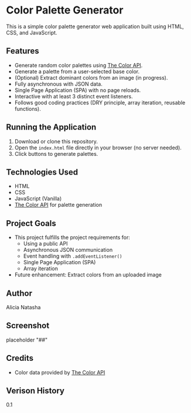 # Color Palette Generator

This is a simple color palette generator web application built using HTML, CSS, and JavaScript.

## Features
- Generate random color palettes using [The Color API](https://www.thecolorapi.com/).
- Generate a palette from a user-selected base color.
- (Optional) Extract dominant colors from an image (in progress).
- Fully asynchronous with JSON data.
- Single Page Application (SPA) with no page reloads.
- Interactive with at least 3 distinct event listeners.
- Follows good coding practices (DRY principle, array iteration, reusable functions).

## Running the Application
1. Download or clone this repository.
2. Open the `index.html` file directly in your browser (no server needed).
3. Click buttons to generate palettes.

## Technologies Used
- HTML
- CSS
- JavaScript (Vanilla)
- [The Color API](https://www.thecolorapi.com/) for palette generation

## Project Goals
- This project fulfills the project requirements for:
    - Using a public API
    - Asynchronous JSON communication
    - Event handling with `.addEventListener()`
    - Single Page Application (SPA)
    - Array iteration
- Future enhancement: Extract colors from an uploaded image

## Author
Alicia Natasha

## Screenshot 
placeholder "##"

## Credits
- Color data provided by [The Color API](https://www.thecolorapi.com/)

## Verison History
0.1

